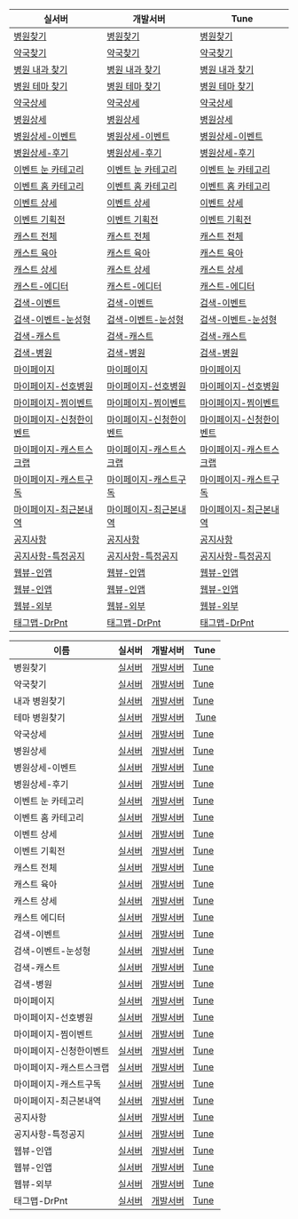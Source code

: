 실서버 | 개발서버 | Tune
------- | -------- | --------
 [병원찾기](goodoc://nearmap/hospitals) | [병원찾기](goodoc://nearmap/hospitals) |  [병원찾기](https://atk-5.tlnk.io/serve?action=click&publisher_id=359525&site_id=139377&ref_id=%{imp_id}&ios_ifa=%{ios_ifa}&google_aid=%{google_aid}&sub_adgroup=%{sub_adgroup}&sub_ad=%{sub_ad}&invoke_url=goodoc%3A%2F%2Fnearmap%2Fhospitals&site_id_android=139343)
 [약국찾기](goodoc://nearmap/pharmacys) |  [약국찾기](goodoc://nearmap/pharmacys) |  [약국찾기](https://atk-5.tlnk.io/serve?action=click&publisher_id=359525&site_id=139377&ref_id=%{imp_id}&ios_ifa=%{ios_ifa}&google_aid=%{google_aid}&sub_adgroup=%{sub_adgroup}&sub_ad=%{sub_ad}&invoke_url=goodoc%3A%2F%2Fnearmap%2Fpharmacys&site_id_android=139343)
 [병원 내과 찾기](goodoc://nearmap/hospitals?departmentid=7) |  [병원 내과 찾기](goodoc://nearmap/hospitals?departmentid=7) |  [병원 내과 찾기](https://atk-5.tlnk.io/serve?action=click&publisher_id=359525&site_id=139377&ref_id=%{imp_id}&ios_ifa=%{ios_ifa}&google_aid=%{google_aid}&sub_adgroup=%{sub_adgroup}&sub_ad=%{sub_ad}&invoke_url=goodoc%3A%2F%2Fnearmap%2Fhospitals%3Fdepartmentid%3D7&site_id_android=139343)
 [병원 테마 찾기](goodoc://nearmap/hospitals?themeid=276) |  [병원 테마 찾기](goodoc://nearmap/hospitals?themeid=276) |  [병원 테마 찾기](https://atk-5.tlnk.io/serve?action=click&publisher_id=359525&site_id=139377&ref_id=%{imp_id}&ios_ifa=%{ios_ifa}&google_aid=%{google_aid}&sub_adgroup=%{sub_adgroup}&sub_ad=%{sub_ad}&invoke_url=goodoc%3A%2F%2Fnearmap%2Fhospitals%3Fthemeid%3D276&site_id_android=139343)
 [약국상세](goodoc://pharmacys/185364) |  [약국상세](goodoc://pharmacys/185364) |  [약국상세](https://atk-5.tlnk.io/serve?action=click&publisher_id=359525&site_id=139377&ref_id=%{imp_id}&ios_ifa=%{ios_ifa}&google_aid=%{google_aid}&sub_adgroup=%{sub_adgroup}&sub_ad=%{sub_ad}&invoke_url=goodoc%3A%2F%2Fpharmacys%2F185364&site_id_android=139343)
 [병원상세](goodoc://hospitals/34514) |  [병원상세](goodoc://hospitals/34514) |  [병원상세](https://atk-5.tlnk.io/serve?action=click&publisher_id=359525&site_id=139377&ref_id=%{imp_id}&ios_ifa=%{ios_ifa}&google_aid=%{google_aid}&sub_adgroup=%{sub_adgroup}&sub_ad=%{sub_ad}&invoke_url=goodoc%3A%2F%2Fhospitals%2F34514&site_id_android=139343)
 [병원상세-이벤트](goodoc://hospitals/164529?tab=event) |  [병원상세-이벤트](goodoc://hospitals/85108?tab=event) |  [병원상세-이벤트](https://atk-5.tlnk.io/serve?action=click&publisher_id=359525&site_id=139377&ref_id=%{imp_id}&ios_ifa=%{ios_ifa}&google_aid=%{google_aid}&sub_adgroup=%{sub_adgroup}&sub_ad=%{sub_ad}&invoke_url=goodoc%3A%2F%2Fhospitals%2F85108%3Ftab%3Devent&site_id_android=139343)
 [병원상세-후기](goodoc://hospitals/34514?tab=review) |  [병원상세-후기](goodoc://hospitals/85108?tab=review) |  [병원상세-후기](https://atk-5.tlnk.io/serve?action=click&publisher_id=359525&site_id=139377&ref_id=%{imp_id}&ios_ifa=%{ios_ifa}&google_aid=%{google_aid}&sub_adgroup=%{sub_adgroup}&sub_ad=%{sub_ad}&invoke_url=goodoc%3A%2F%2Fhospitals%2F85108%3Ftab%3Dreview&site_id_android=139343)
 [이벤트 눈 카테고리](goodoc://events?categoryid=76) |  [이벤트 눈 카테고리](goodoc://events?categoryid=76) |  [이벤트 눈 카테고리](https://atk-5.tlnk.io/serve?action=click&publisher_id=359525&site_id=139377&ref_id=%{imp_id}&ios_ifa=%{ios_ifa}&google_aid=%{google_aid}&sub_adgroup=%{sub_adgroup}&sub_ad=%{sub_ad}&invoke_url=goodoc%3A%2F%2Fevents%3Fcategoryid%3D76&site_id_android=139343)
 [이벤트 홈 카테고리](goodoc://events?categoryid=75) |  [이벤트 홈 카테고리](goodoc://events?categoryid=75) |  [이벤트 홈 카테고리](https://atk-5.tlnk.io/serve?action=click&publisher_id=359525&site_id=139377&ref_id=%{imp_id}&ios_ifa=%{ios_ifa}&google_aid=%{google_aid}&sub_adgroup=%{sub_adgroup}&sub_ad=%{sub_ad}&invoke_url=goodoc%3A%2F%2Fevents%3Fcategoryid%3D75&site_id_android=139343)
 [이벤트 상세](goodoc://events/2932) |  [이벤트 상세](goodoc://events/2932) |  [이벤트 상세](https://atk-5.tlnk.io/serve?action=click&publisher_id=359525&site_id=139377&ref_id=%{imp_id}&ios_ifa=%{ios_ifa}&google_aid=%{google_aid}&sub_adgroup=%{sub_adgroup}&sub_ad=%{sub_ad}&invoke_url=goodoc%3A%2F%2Fevents%2F2932&site_id_android=139343)
 [이벤트 기획전](goodoc://events/packages/27) |  [이벤트 기획전](goodoc://events/packages/27) |  [이벤트 기획전](https://atk-5.tlnk.io/serve?action=click&publisher_id=359525&site_id=139377&ref_id=%{imp_id}&ios_ifa=%{ios_ifa}&google_aid=%{google_aid}&sub_adgroup=%{sub_adgroup}&sub_ad=%{sub_ad}&invoke_url=goodoc%3A%2F%2Fevents%2Fpackages%2F27&site_id_android=139343)
 [캐스트 전체](goodoc://casts?categoryid=0) |  [캐스트 전체](goodoc://casts?categoryid=0) |  [캐스트 전체](https://atk-5.tlnk.io/serve?action=click&publisher_id=359525&site_id=139377&ref_id=%{imp_id}&ios_ifa=%{ios_ifa}&google_aid=%{google_aid}&sub_adgroup=%{sub_adgroup}&sub_ad=%{sub_ad}&invoke_url=goodoc%3A%2F%2Fcasts%3Fcategoryid%3D0&site_id_android=139343)
 [캐스트 육아](goodoc://casts?categoryid=8) |  [캐스트 육아](goodoc://casts?categoryid=8) |  [캐스트 육아](https://atk-5.tlnk.io/serve?action=click&publisher_id=359525&site_id=139377&ref_id=%{imp_id}&ios_ifa=%{ios_ifa}&google_aid=%{google_aid}&sub_adgroup=%{sub_adgroup}&sub_ad=%{sub_ad}&invoke_url=goodoc%3A%2F%2Fcasts%3Fcategoryid%3D8&site_id_android=139343)
 [캐스트 상세](goodoc://casts/1850) |  [캐스트 상세](goodoc://casts/1786) |  [캐스트 상세](https://atk-5.tlnk.io/serve?action=click&publisher_id=359525&site_id=139377&ref_id=%{imp_id}&ios_ifa=%{ios_ifa}&google_aid=%{google_aid}&sub_adgroup=%{sub_adgroup}&sub_ad=%{sub_ad}&invoke_url=goodoc%3A%2F%2Fcasts%2F1786&site_id_android=139343)
 [캐스트-에디터](goodoc://editor/122) |  [캐스트-에디터](goodoc://editor/122) |  [캐스트-에디터](https://atk-5.tlnk.io/serve?action=click&publisher_id=359525&site_id=139377&invoke_url=goodoc%3A%2F%2Feditor%2F122&site_id_android=139343)
 [검색-이벤트](goodoc://search/events) |  [검색-이벤트](goodoc://search/events) |  [검색-이벤트](https://atk-5.tlnk.io/serve?action=click&publisher_id=359525&site_id=139377&ref_id=%{imp_id}&ios_ifa=%{ios_ifa}&google_aid=%{google_aid}&sub_adgroup=%{sub_adgroup}&sub_ad=%{sub_ad}&invoke_url=goodoc%3A%2F%2Fsearch%2Fevents&site_id_android=139343)
 [검색-이벤트-눈성형](goodoc://search/events?keyword=눈성형) |  [검색-이벤트-눈성형](goodoc://search/events?keyword=눈성형) |  [검색-이벤트-눈성형](https://atk-5.tlnk.io/serve?action=click&publisher_id=359525&site_id=139377&ref_id=%{imp_id}&ios_ifa=%{ios_ifa}&google_aid=%{google_aid}&sub_adgroup=%{sub_adgroup}&sub_ad=%{sub_ad}&invoke_url=goodoc%3A%2F%2Fsearch%2Fevents%3Fkeyword%3D%EB%88%88%EC%84%B1%ED%98%95&site_id_android=139343)
 [검색-캐스트](goodoc://search/casts) |  [검색-캐스트](goodoc://search/casts) |  [검색-캐스트](https://atk-5.tlnk.io/serve?action=click&publisher_id=359525&site_id=139377&ref_id=%{imp_id}&ios_ifa=%{ios_ifa}&google_aid=%{google_aid}&sub_adgroup=%{sub_adgroup}&sub_ad=%{sub_ad}&invoke_url=goodoc%3A%2F%2Fsearch%2Fcasts&site_id_android=139343)
 [검색-병원](goodoc://search/hospitals) |  [검색-병원](goodoc://search/hospitals) |  [검색-병원](https://atk-5.tlnk.io/serve?action=click&publisher_id=359525&site_id=139377&ref_id=%{imp_id}&ios_ifa=%{ios_ifa}&google_aid=%{google_aid}&sub_adgroup=%{sub_adgroup}&sub_ad=%{sub_ad}&invoke_url=goodoc%3A%2F%2Fsearch%2Fhospitals&site_id_android=139343)
 [마이페이지](goodoc://mypage) |  [마이페이지](goodoc://mypage) |  [마이페이지](https://atk-5.tlnk.io/serve?action=click&publisher_id=359525&site_id=139377&ref_id=%{imp_id}&ios_ifa=%{ios_ifa}&google_aid=%{google_aid}&sub_adgroup=%{sub_adgroup}&sub_ad=%{sub_ad}&invoke_url=goodoc%3A%2F%2Fmypage&site_id_android=139343)
 [마이페이지-선호병원](goodoc://mypage/history/hospitals) |  [마이페이지-선호병원](goodoc://mypage/history/hospitals) |  [마이페이지-선호병원](https://atk-5.tlnk.io/serve?action=click&publisher_id=359525&site_id=139377&ref_id=%{imp_id}&ios_ifa=%{ios_ifa}&google_aid=%{google_aid}&sub_adgroup=%{sub_adgroup}&sub_ad=%{sub_ad}&invoke_url=goodoc%3A%2F%2Fmypage%2Fhistory%2Fhospitals&site_id_android=139343)
 [마이페이지-찜이벤트](goodoc://mypage/history/events/like) |  [마이페이지-찜이벤트](goodoc://mypage/history/events/like) |  [마이페이지-찜이벤트](https://atk-5.tlnk.io/serve?action=click&publisher_id=359525&site_id=139377&ref_id=%{imp_id}&ios_ifa=%{ios_ifa}&google_aid=%{google_aid}&sub_adgroup=%{sub_adgroup}&sub_ad=%{sub_ad}&invoke_url=goodoc%3A%2F%2Fmypage%2Fhistory%2Fevents%2Flike&site_id_android=139343)
 [마이페이지-신청한이벤트](goodoc://mypage/history/events/request) |  [마이페이지-신청한이벤트](goodoc://mypage/history/events/request) |  [마이페이지-신청한이벤트](https://atk-5.tlnk.io/serve?action=click&publisher_id=359525&site_id=139377&ref_id=%{imp_id}&ios_ifa=%{ios_ifa}&google_aid=%{google_aid}&sub_adgroup=%{sub_adgroup}&sub_ad=%{sub_ad}&invoke_url=goodoc%3A%2F%2Fmypage%2Fhistory%2Fevents%2Frequest&site_id_android=139343)
 [마이페이지-캐스트스크랩](goodoc://mypage/history/casts/scrap) |  [마이페이지-캐스트스크랩](goodoc://mypage/history/casts/scrap) |  [마이페이지-캐스트스크랩](https://atk-5.tlnk.io/serve?action=click&publisher_id=359525&site_id=139377&ref_id=%{imp_id}&ios_ifa=%{ios_ifa}&google_aid=%{google_aid}&sub_adgroup=%{sub_adgroup}&sub_ad=%{sub_ad}&invoke_url=goodoc%3A%2F%2Fmypage%2Fhistory%2Fcasts%2Fscrap&site_id_android=139343)
 [마이페이지-캐스트구독](goodoc://mypage/history/casts/subscribe) |  [마이페이지-캐스트구독](goodoc://mypage/history/casts/subscribe) |  [마이페이지-캐스트구독](https://atk-5.tlnk.io/serve?action=click&publisher_id=359525&site_id=139377&ref_id=%{imp_id}&ios_ifa=%{ios_ifa}&google_aid=%{google_aid}&sub_adgroup=%{sub_adgroup}&sub_ad=%{sub_ad}&invoke_url=goodoc%3A%2F%2Fmypage%2Fhistory%2Fcasts%2Fsubscribe&site_id_android=139343)
 [마이페이지-최근본내역](goodoc://mypage/recently) |  [마이페이지-최근본내역](goodoc://mypage/recently) |  [마이페이지-최근본내역](https://atk-5.tlnk.io/serve?action=click&publisher_id=359525&site_id=139377&ref_id=%{imp_id}&ios_ifa=%{ios_ifa}&google_aid=%{google_aid}&sub_adgroup=%{sub_adgroup}&sub_ad=%{sub_ad}&invoke_url=goodoc%3A%2F%2Fmypage%2Frecently&site_id_android=139343)
 [공지사항](goodoc://notices) |  [공지사항](goodoc://notices) |  [공지사항](https://atk-5.tlnk.io/serve?action=click&publisher_id=359525&site_id=139377&ref_id=%{imp_id}&ios_ifa=%{ios_ifa}&google_aid=%{google_aid}&sub_adgroup=%{sub_adgroup}&sub_ad=%{sub_ad}&invoke_url=goodoc%3A%2F%2Fnotices&site_id_android=139343)
 [공지사항-특정공지](goodoc://notices/86) |  [공지사항-특정공지](goodoc://notices/86) |  [공지사항-특정공지](https://atk-5.tlnk.io/serve?action=click&publisher_id=359525&site_id=139377&ref_id=%{imp_id}&ios_ifa=%{ios_ifa}&google_aid=%{google_aid}&sub_adgroup=%{sub_adgroup}&sub_ad=%{sub_ad}&invoke_url=goodoc%3A%2F%2Fnotices%2F86&site_id_android=139343)
 [웹뷰-인앱](goodoc://web?url=https://app.simplenote.com/p/Ybgbrr&in=true) |  [웹뷰-인앱](goodoc://web?url=https://zerowns.github.io/deeplink_goodoc&in=true) |  [웹뷰-인앱](https://atk-5.tlnk.io/serve?action=click&publisher_id=359525&site_id=139377&invoke_url=goodoc%3A%2F%2Fweb%3Furl%3Dhttps%3A%2F%2Fzerowns.github.io%2Fdeeplink_goodoc%26in%3Dtrue&site_id_android=139343)
 [웹뷰-인앱](goodoc://web?url=https://app.simplenote.com/p/Ybgbrr&in=true&isShowUrl=false) |  [웹뷰-인앱](goodoc://web?url=https://zerowns.github.io/deeplink_goodoc&in=true&isShowUrl=false) |  [웹뷰-인앱](https://atk-5.tlnk.io/serve?action=click&publisher_id=359525&site_id=139377&invoke_url=goodoc%3A%2F%2Fweb%3Furl%3Dhttps%3A%2F%2Fzerowns.github.io%2Fdeeplink_goodoc%26in%3Dtrue%26isShowUrl%3Dfalse%0D%0A&site_id_android=139343)
 [웹뷰-외부](goodoc://web?url=https://app.simplenote.com/p/Ybgbrr) |  [웹뷰-외부](goodoc://web?url=https://zerowns.github.io/deeplink_goodoc) |  [웹뷰-외부](https://atk-5.tlnk.io/serve?action=click&publisher_id=359525&site_id=139377&invoke_url=goodoc%3A%2F%2Fweb%3Furl%3Dhttps%3A%2F%2Fzerowns.github.io%2Fdeeplink_goodoc&site_id_android=139343)
 [태그맵-DrPnt](goodoc://tagmap?tag=drpnt&titlelogo=http%3A%2F%2Fv2s3.goodoc.kr%2Fdrpnt%2Ffind_img_drpnt_logo.png&titleimage=http%3A%2F%2Fv2s3.goodoc.kr%2Fdrpnt%2Ffind_badge_ci.png&tagimage=http%3A%2F%2Fv2s3.goodoc.kr%2Fdrpnt%2Ffind_badge_ci_bottom.png) |  [태그맵-DrPnt](goodoc://tagmap?tag=drpnt&titlelogo=http%3A%2F%2Fv2s3.goodoc.kr%2Fdrpnt%2Ffind_img_drpnt_logo.png&titleimage=http%3A%2F%2Fv2s3.goodoc.kr%2Fdrpnt%2Ffind_badge_ci.png&tagimage=http%3A%2F%2Fv2s3.goodoc.kr%2Fdrpnt%2Ffind_badge_ci_bottom.png) |  [태그맵-DrPnt](https://atk-5.tlnk.io/serve?action=click&publisher_id=359525&site_id=139377&invoke_url=goodoc%3A%2F%2Ftagmap%3Ftag%3Ddrpnt%26titlelogo%3Dhttp%253A%252F%252Fv2s3.goodoc.kr%252Fdrpnt%252Ffind_img_drpnt_logo.png%26titleimage%3Dhttp%253A%252F%252Fv2s3.goodoc.kr%252Fdrpnt%252Ffind_badge_ci.png%26tagimage%3Dhttp%253A%252F%252Fv2s3.goodoc.kr%252Fdrpnt%252Ffind_badge_ci_bottom.png&site_id_android=139343)


이름 | 실서버 | 개발서버 | Tune
-------| ------- | -------- | --------
 병원찾기 | [실서버](goodoc://nearmap/hospitals) | [개발서버](goodoc://nearmap/hospitals) | [Tune](https://atk-5.tlnk.io/serve?action=click&publisher_id=359525&site_id=139377&ref_id=%{imp_id}&ios_ifa=%{ios_ifa}&google_aid=%{google_aid}&sub_adgroup=%{sub_adgroup}&sub_ad=%{sub_ad}&invoke_url=goodoc%3A%2F%2Fnearmap%2Fhospitals&site_id_android=139343)
 약국찾기 | [실서버](goodoc://nearmap/pharmacys) | [개발서버](goodoc://nearmap/pharmacys) | [Tune](https://atk-5.tlnk.io/serve?action=click&publisher_id=359525&site_id=139377&ref_id=%{imp_id}&ios_ifa=%{ios_ifa}&google_aid=%{google_aid}&sub_adgroup=%{sub_adgroup}&sub_ad=%{sub_ad}&invoke_url=goodoc%3A%2F%2Fnearmap%2Fpharmacys&site_id_android=139343)
내과 병원찾기 | [실서버](goodoc://nearmap/hospitals?departmentid=7) | [개발서버](goodoc://nearmap/hospitals?departmentid=7) | [Tune](https://atk-5.tlnk.io/serve?action=click&publisher_id=359525&site_id=139377&ref_id=%{imp_id}&ios_ifa=%{ios_ifa}&google_aid=%{google_aid}&sub_adgroup=%{sub_adgroup}&sub_ad=%{sub_ad}&invoke_url=goodoc%3A%2F%2Fnearmap%2Fhospitals%3Fdepartmentid%3D7&site_id_android=139343)
테마 병원찾기 | [실서버](goodoc://nearmap/hospitals?themeid=276) | [개발서버](goodoc://nearmap/hospitals?themeid=276) | [Tune](https://atk-5.tlnk.io/serve?action=click&publisher_id=359525&site_id=139377&ref_id=%{imp_id}&ios_ifa=%{ios_ifa}&google_aid=%{google_aid}&sub_adgroup=%{sub_adgroup}&sub_ad=%{sub_ad}&invoke_url=goodoc%3A%2F%2Fnearmap%2Fhospitals%3Fthemeid%3D276&site_id_android=139343)
약국상세 | [실서버](goodoc://pharmacys/185364) | [개발서버](goodoc://pharmacys/185364) | [Tune](https://atk-5.tlnk.io/serve?action=click&publisher_id=359525&site_id=139377&ref_id=%{imp_id}&ios_ifa=%{ios_ifa}&google_aid=%{google_aid}&sub_adgroup=%{sub_adgroup}&sub_ad=%{sub_ad}&invoke_url=goodoc%3A%2F%2Fpharmacys%2F185364&site_id_android=139343)
병원상세 | [실서버](goodoc://hospitals/34514) | [개발서버](goodoc://hospitals/34514) | [Tune](https://atk-5.tlnk.io/serve?action=click&publisher_id=359525&site_id=139377&ref_id=%{imp_id}&ios_ifa=%{ios_ifa}&google_aid=%{google_aid}&sub_adgroup=%{sub_adgroup}&sub_ad=%{sub_ad}&invoke_url=goodoc%3A%2F%2Fhospitals%2F34514&site_id_android=139343)
병원상세-이벤트 | [실서버](goodoc://hospitals/164529?tab=event) | [개발서버](goodoc://hospitals/85108?tab=event) | [Tune](https://atk-5.tlnk.io/serve?action=click&publisher_id=359525&site_id=139377&ref_id=%{imp_id}&ios_ifa=%{ios_ifa}&google_aid=%{google_aid}&sub_adgroup=%{sub_adgroup}&sub_ad=%{sub_ad}&invoke_url=goodoc%3A%2F%2Fhospitals%2F85108%3Ftab%3Devent&site_id_android=139343)
병원상세-후기 | [실서버](goodoc://hospitals/34514?tab=review) | [개발서버](goodoc://hospitals/85108?tab=review) | [Tune](https://atk-5.tlnk.io/serve?action=click&publisher_id=359525&site_id=139377&ref_id=%{imp_id}&ios_ifa=%{ios_ifa}&google_aid=%{google_aid}&sub_adgroup=%{sub_adgroup}&sub_ad=%{sub_ad}&invoke_url=goodoc%3A%2F%2Fhospitals%2F85108%3Ftab%3Dreview&site_id_android=139343)
이벤트 눈 카테고리 | [실서버](goodoc://events?categoryid=76) | [개발서버](goodoc://events?categoryid=76) | [Tune](https://atk-5.tlnk.io/serve?action=click&publisher_id=359525&site_id=139377&ref_id=%{imp_id}&ios_ifa=%{ios_ifa}&google_aid=%{google_aid}&sub_adgroup=%{sub_adgroup}&sub_ad=%{sub_ad}&invoke_url=goodoc%3A%2F%2Fevents%3Fcategoryid%3D76&site_id_android=139343)
이벤트 홈 카테고리 | [실서버](goodoc://events?categoryid=75) | [개발서버](goodoc://events?categoryid=75) | [Tune](https://atk-5.tlnk.io/serve?action=click&publisher_id=359525&site_id=139377&ref_id=%{imp_id}&ios_ifa=%{ios_ifa}&google_aid=%{google_aid}&sub_adgroup=%{sub_adgroup}&sub_ad=%{sub_ad}&invoke_url=goodoc%3A%2F%2Fevents%3Fcategoryid%3D75&site_id_android=139343)
이벤트 상세 | [실서버](goodoc://events/2932) | [개발서버](goodoc://events/2932) | [Tune](https://atk-5.tlnk.io/serve?action=click&publisher_id=359525&site_id=139377&ref_id=%{imp_id}&ios_ifa=%{ios_ifa}&google_aid=%{google_aid}&sub_adgroup=%{sub_adgroup}&sub_ad=%{sub_ad}&invoke_url=goodoc%3A%2F%2Fevents%2F2932&site_id_android=139343)
이벤트 기획전 | [실서버](goodoc://events/packages/27) | [개발서버](goodoc://events/packages/27) | [Tune](https://atk-5.tlnk.io/serve?action=click&publisher_id=359525&site_id=139377&ref_id=%{imp_id}&ios_ifa=%{ios_ifa}&google_aid=%{google_aid}&sub_adgroup=%{sub_adgroup}&sub_ad=%{sub_ad}&invoke_url=goodoc%3A%2F%2Fevents%2Fpackages%2F27&site_id_android=139343)
캐스트 전체 | [실서버](goodoc://casts?categoryid=0) | [개발서버](goodoc://casts?categoryid=0) | [Tune](https://atk-5.tlnk.io/serve?action=click&publisher_id=359525&site_id=139377&ref_id=%{imp_id}&ios_ifa=%{ios_ifa}&google_aid=%{google_aid}&sub_adgroup=%{sub_adgroup}&sub_ad=%{sub_ad}&invoke_url=goodoc%3A%2F%2Fcasts%3Fcategoryid%3D0&site_id_android=139343)
캐스트 육아 | [실서버](goodoc://casts?categoryid=8) | [개발서버](goodoc://casts?categoryid=8) | [Tune](https://atk-5.tlnk.io/serve?action=click&publisher_id=359525&site_id=139377&ref_id=%{imp_id}&ios_ifa=%{ios_ifa}&google_aid=%{google_aid}&sub_adgroup=%{sub_adgroup}&sub_ad=%{sub_ad}&invoke_url=goodoc%3A%2F%2Fcasts%3Fcategoryid%3D8&site_id_android=139343)
캐스트 상세 | [실서버](goodoc://casts/1850) | [개발서버](goodoc://casts/1786) | [Tune](https://atk-5.tlnk.io/serve?action=click&publisher_id=359525&site_id=139377&ref_id=%{imp_id}&ios_ifa=%{ios_ifa}&google_aid=%{google_aid}&sub_adgroup=%{sub_adgroup}&sub_ad=%{sub_ad}&invoke_url=goodoc%3A%2F%2Fcasts%2F1786&site_id_android=139343)
캐스트 에디터 | [실서버](goodoc://editor/122) | [개발서버](goodoc://editor/122) | [Tune](https://atk-5.tlnk.io/serve?action=click&publisher_id=359525&site_id=139377&invoke_url=goodoc%3A%2F%2Feditor%2F122&site_id_android=139343)
검색-이벤트 | [실서버](goodoc://search/events) | [개발서버](goodoc://search/events) | [Tune](https://atk-5.tlnk.io/serve?action=click&publisher_id=359525&site_id=139377&ref_id=%{imp_id}&ios_ifa=%{ios_ifa}&google_aid=%{google_aid}&sub_adgroup=%{sub_adgroup}&sub_ad=%{sub_ad}&invoke_url=goodoc%3A%2F%2Fsearch%2Fevents&site_id_android=139343)
검색-이벤트-눈성형 | [실서버](goodoc://search/events?keyword=눈성형) | [개발서버](goodoc://search/events?keyword=눈성형) | [Tune](https://atk-5.tlnk.io/serve?action=click&publisher_id=359525&site_id=139377&ref_id=%{imp_id}&ios_ifa=%{ios_ifa}&google_aid=%{google_aid}&sub_adgroup=%{sub_adgroup}&sub_ad=%{sub_ad}&invoke_url=goodoc%3A%2F%2Fsearch%2Fevents%3Fkeyword%3D%EB%88%88%EC%84%B1%ED%98%95&site_id_android=139343)
검색-캐스트 | [실서버](goodoc://search/casts) | [개발서버](goodoc://search/casts) | [Tune](https://atk-5.tlnk.io/serve?action=click&publisher_id=359525&site_id=139377&ref_id=%{imp_id}&ios_ifa=%{ios_ifa}&google_aid=%{google_aid}&sub_adgroup=%{sub_adgroup}&sub_ad=%{sub_ad}&invoke_url=goodoc%3A%2F%2Fsearch%2Fcasts&site_id_android=139343)
검색-병원 | [실서버](goodoc://search/hospitals) | [개발서버](goodoc://search/hospitals) | [Tune](https://atk-5.tlnk.io/serve?action=click&publisher_id=359525&site_id=139377&ref_id=%{imp_id}&ios_ifa=%{ios_ifa}&google_aid=%{google_aid}&sub_adgroup=%{sub_adgroup}&sub_ad=%{sub_ad}&invoke_url=goodoc%3A%2F%2Fsearch%2Fhospitals&site_id_android=139343)
마이페이지 | [실서버](goodoc://mypage) | [개발서버](goodoc://mypage) | [Tune](https://atk-5.tlnk.io/serve?action=click&publisher_id=359525&site_id=139377&ref_id=%{imp_id}&ios_ifa=%{ios_ifa}&google_aid=%{google_aid}&sub_adgroup=%{sub_adgroup}&sub_ad=%{sub_ad}&invoke_url=goodoc%3A%2F%2Fmypage&site_id_android=139343)
마이페이지-선호병원 | [실서버](goodoc://mypage/history/hospitals) | [개발서버](goodoc://mypage/history/hospitals) | [Tune](https://atk-5.tlnk.io/serve?action=click&publisher_id=359525&site_id=139377&ref_id=%{imp_id}&ios_ifa=%{ios_ifa}&google_aid=%{google_aid}&sub_adgroup=%{sub_adgroup}&sub_ad=%{sub_ad}&invoke_url=goodoc%3A%2F%2Fmypage%2Fhistory%2Fhospitals&site_id_android=139343)
마이페이지-찜이벤트 | [실서버](goodoc://mypage/history/events/like) | [개발서버](goodoc://mypage/history/events/like) | [Tune](https://atk-5.tlnk.io/serve?action=click&publisher_id=359525&site_id=139377&ref_id=%{imp_id}&ios_ifa=%{ios_ifa}&google_aid=%{google_aid}&sub_adgroup=%{sub_adgroup}&sub_ad=%{sub_ad}&invoke_url=goodoc%3A%2F%2Fmypage%2Fhistory%2Fevents%2Flike&site_id_android=139343)
마이페이지-신청한이벤트 | [실서버](goodoc://mypage/history/events/request) | [개발서버](goodoc://mypage/history/events/request) | [Tune](https://atk-5.tlnk.io/serve?action=click&publisher_id=359525&site_id=139377&ref_id=%{imp_id}&ios_ifa=%{ios_ifa}&google_aid=%{google_aid}&sub_adgroup=%{sub_adgroup}&sub_ad=%{sub_ad}&invoke_url=goodoc%3A%2F%2Fmypage%2Fhistory%2Fevents%2Frequest&site_id_android=139343)
마이페이지-캐스트스크랩 | [실서버](goodoc://mypage/history/casts/scrap) | [개발서버](goodoc://mypage/history/casts/scrap) | [Tune](https://atk-5.tlnk.io/serve?action=click&publisher_id=359525&site_id=139377&ref_id=%{imp_id}&ios_ifa=%{ios_ifa}&google_aid=%{google_aid}&sub_adgroup=%{sub_adgroup}&sub_ad=%{sub_ad}&invoke_url=goodoc%3A%2F%2Fmypage%2Fhistory%2Fcasts%2Fscrap&site_id_android=139343)
마이페이지-캐스트구독 | [실서버](goodoc://mypage/history/casts/subscribe) | [개발서버](goodoc://mypage/history/casts/subscribe) | [Tune](https://atk-5.tlnk.io/serve?action=click&publisher_id=359525&site_id=139377&ref_id=%{imp_id}&ios_ifa=%{ios_ifa}&google_aid=%{google_aid}&sub_adgroup=%{sub_adgroup}&sub_ad=%{sub_ad}&invoke_url=goodoc%3A%2F%2Fmypage%2Fhistory%2Fcasts%2Fsubscribe&site_id_android=139343)
마이페이지-최근본내역 | [실서버](goodoc://mypage/recently) | [개발서버](goodoc://mypage/recently) | [Tune](https://atk-5.tlnk.io/serve?action=click&publisher_id=359525&site_id=139377&ref_id=%{imp_id}&ios_ifa=%{ios_ifa}&google_aid=%{google_aid}&sub_adgroup=%{sub_adgroup}&sub_ad=%{sub_ad}&invoke_url=goodoc%3A%2F%2Fmypage%2Frecently&site_id_android=139343)
공지사항 | [실서버](goodoc://notices) | [개발서버](goodoc://notices) | [Tune](https://atk-5.tlnk.io/serve?action=click&publisher_id=359525&site_id=139377&ref_id=%{imp_id}&ios_ifa=%{ios_ifa}&google_aid=%{google_aid}&sub_adgroup=%{sub_adgroup}&sub_ad=%{sub_ad}&invoke_url=goodoc%3A%2F%2Fnotices&site_id_android=139343)
공지사항-특정공지 | [실서버](goodoc://notices/86) | [개발서버](goodoc://notices/86) | [Tune](https://atk-5.tlnk.io/serve?action=click&publisher_id=359525&site_id=139377&ref_id=%{imp_id}&ios_ifa=%{ios_ifa}&google_aid=%{google_aid}&sub_adgroup=%{sub_adgroup}&sub_ad=%{sub_ad}&invoke_url=goodoc%3A%2F%2Fnotices%2F86&site_id_android=139343)
웹뷰-인앱 | [실서버](goodoc://web?url=https://app.simplenote.com/p/Ybgbrr&in=true) | [개발서버](goodoc://web?url=https://zerowns.github.io/deeplink_goodoc&in=true) | [Tune](https://atk-5.tlnk.io/serve?action=click&publisher_id=359525&site_id=139377&invoke_url=goodoc%3A%2F%2Fweb%3Furl%3Dhttps%3A%2F%2Fzerowns.github.io%2Fdeeplink_goodoc%26in%3Dtrue&site_id_android=139343)
웹뷰-인앱 | [실서버](goodoc://web?url=https://app.simplenote.com/p/Ybgbrr&in=true&isShowUrl=false) | [개발서버](goodoc://web?url=https://zerowns.github.io/deeplink_goodoc&in=true&isShowUrl=false) | [Tune](https://atk-5.tlnk.io/serve?action=click&publisher_id=359525&site_id=139377&invoke_url=goodoc%3A%2F%2Fweb%3Furl%3Dhttps%3A%2F%2Fzerowns.github.io%2Fdeeplink_goodoc%26in%3Dtrue%26isShowUrl%3Dfalse%0D%0A&site_id_android=139343)
웹뷰-외부 | [실서버](goodoc://web?url=https://app.simplenote.com/p/Ybgbrr) | [개발서버](goodoc://web?url=https://zerowns.github.io/deeplink_goodoc) | [Tune](https://atk-5.tlnk.io/serve?action=click&publisher_id=359525&site_id=139377&invoke_url=goodoc%3A%2F%2Fweb%3Furl%3Dhttps%3A%2F%2Fzerowns.github.io%2Fdeeplink_goodoc&site_id_android=139343)
태그맵-DrPnt | [실서버](goodoc://tagmap?tag=drpnt&titlelogo=http%3A%2F%2Fv2s3.goodoc.kr%2Fdrpnt%2Ffind_img_drpnt_logo.png&titleimage=http%3A%2F%2Fv2s3.goodoc.kr%2Fdrpnt%2Ffind_badge_ci.png&tagimage=http%3A%2F%2Fv2s3.goodoc.kr%2Fdrpnt%2Ffind_badge_ci_bottom.png) | [개발서버](goodoc://tagmap?tag=drpnt&titlelogo=http%3A%2F%2Fv2s3.goodoc.kr%2Fdrpnt%2Ffind_img_drpnt_logo.png&titleimage=http%3A%2F%2Fv2s3.goodoc.kr%2Fdrpnt%2Ffind_badge_ci.png&tagimage=http%3A%2F%2Fv2s3.goodoc.kr%2Fdrpnt%2Ffind_badge_ci_bottom.png) | [Tune](https://atk-5.tlnk.io/serve?action=click&publisher_id=359525&site_id=139377&invoke_url=goodoc%3A%2F%2Ftagmap%3Ftag%3Ddrpnt%26titlelogo%3Dhttp%253A%252F%252Fv2s3.goodoc.kr%252Fdrpnt%252Ffind_img_drpnt_logo.png%26titleimage%3Dhttp%253A%252F%252Fv2s3.goodoc.kr%252Fdrpnt%252Ffind_badge_ci.png%26tagimage%3Dhttp%253A%252F%252Fv2s3.goodoc.kr%252Fdrpnt%252Ffind_badge_ci_bottom.png&site_id_android=139343)
 
